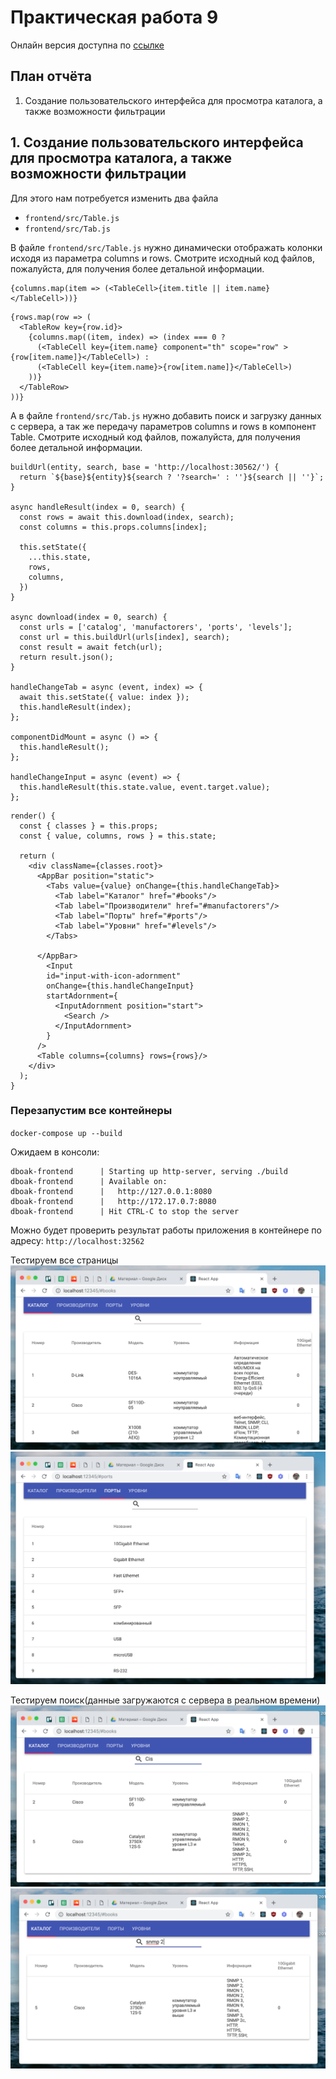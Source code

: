 # Практическая работа 9
Онлайн версия доступна по [ссылке](https://github.com/specialistvlad/dut-db-organization-and-knowledges/blob/master/results/lab9.md)

## План отчёта
1. Создание пользовательского интерфейса для просмотра каталога, а также возможности фильтрации

## 1. Создание пользовательского интерфейса для просмотра каталога, а также возможности фильтрации

Для этого нам потребуется изменить два файла
* `frontend/src/Table.js`
* `frontend/src/Tab.js`

В файле `frontend/src/Table.js` нужно динамически отображать колонки исходя из параметра columns и rows.
Смотрите исходный код файлов, пожалуйста, для получения более детальной информации.
```
{columns.map(item => (<TableCell>{item.title || item.name}</TableCell>))}
```

```
{rows.map(row => (
  <TableRow key={row.id}>
    {columns.map((item, index) => (index === 0 ?
      (<TableCell key={item.name} component="th" scope="row" >{row[item.name]}</TableCell>) :
      (<TableCell key={item.name}>{row[item.name]}</TableCell>)
    ))}
  </TableRow>
))}
```

А в файле `frontend/src/Tab.js` нужно добавить поиск и загрузку данных с сервера, а так же передачу параметров columns и rows в компонент Table. Смотрите исходный код файлов, пожалуйста, для получения более детальной информации.

```
buildUrl(entity, search, base = 'http://localhost:30562/') {
  return `${base}${entity}${search ? '?search=' : ''}${search || ''}`;
}

async handleResult(index = 0, search) {
  const rows = await this.download(index, search);
  const columns = this.props.columns[index];

  this.setState({
    ...this.state,
    rows,
    columns,
  })
}

async download(index = 0, search) {
  const urls = ['catalog', 'manufactorers', 'ports', 'levels'];
  const url = this.buildUrl(urls[index], search);
  const result = await fetch(url);
  return result.json();
}

handleChangeTab = async (event, index) => {
  await this.setState({ value: index });
  this.handleResult(index);
};

componentDidMount = async () => {
  this.handleResult();
};

handleChangeInput = async (event) => {
  this.handleResult(this.state.value, event.target.value);
};
```

```
render() {
  const { classes } = this.props;
  const { value, columns, rows } = this.state;

  return (
    <div className={classes.root}>
      <AppBar position="static">
        <Tabs value={value} onChange={this.handleChangeTab}>
          <Tab label="Каталог" href="#books"/>
          <Tab label="Производители" href="#manufactorers"/>
          <Tab label="Порты" href="#ports"/>
          <Tab label="Уровни" href="#levels"/>
        </Tabs>

      </AppBar>
        <Input
        id="input-with-icon-adornment"
        onChange={this.handleChangeInput}
        startAdornment={
          <InputAdornment position="start">
            <Search />
          </InputAdornment>
        }
      />
      <Table columns={columns} rows={rows}/>
    </div>
  );
}
```

### Перезапустим все контейнеры
`docker-compose up --build`

Ожидаем в консоли:
```
dboak-frontend      | Starting up http-server, serving ./build
dboak-frontend      | Available on:
dboak-frontend      |   http://127.0.0.1:8080
dboak-frontend      |   http://172.17.0.7:8080
dboak-frontend      | Hit CTRL-C to stop the server
```

Можно будет проверить результат работы приложения в контейнере по адресу: `http://localhost:32562`

Тестируем все страницы
![Результат работы](./screenshots/lab9-screen-1.png)
![Результат работы](./screenshots/lab9-screen-4.png)

Тестируем поиск(данные загружаются с сервера в реальном времени)
![Результат работы](./screenshots/lab9-screen-2.png)
![Результат работы](./screenshots/lab9-screen-3.png)
